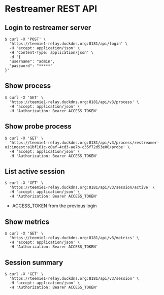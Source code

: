 # Restreamer REST API

## Login to restreamer server
~~~
$ curl -X 'POST' \
  'https://teemie1-relay.duckdns.org:8181/api/login' \
  -H 'accept: application/json' \
  -H 'Content-Type: application/json' \
  -d '{
  "username": "admin",
  "password": "*****"
}'
~~~
## Show process
~~~
$ curl -X 'GET' \
  'https://teemie1-relay.duckdns.org:8181/api/v3/process' \
  -H 'accept: application/json' \
  -H 'Authorization: Bearer ACCESS_TOKEN'
~~~
## Show probe process
~~~
$ curl -X 'GET' \
  'https://teemie1-relay.duckdns.org:8181/api/v3/process/restreamer-ui:ingest:a1bf161c-c0af-4cd3-ae7b-c35f72d53e00/probe' \
  -H 'accept: application/json' \
  -H 'Authorization: Bearer ACCESS_TOKEN'
~~~

## List active session
~~~
$ curl -X 'GET' \
  'https://teemie1-relay.duckdns.org:8181/api/v3/session/active' \
  -H 'accept: application/json' \
  -H 'Authorization: Bearer ACCESS_TOKEN'
~~~
* ACCESS_TOKEN from the previous login

## Show metrics
~~~
$ curl -X 'GET' \
  'https://teemie1-relay.duckdns.org:8181/api/v3/metrics' \
  -H 'accept: application/json' \
  -H 'Authorization: Bearer ACCESS_TOKEN'
~~~

## Session summary
~~~
$ curl -X 'GET' \
  'https://teemie1-relay.duckdns.org:8181/api/v3/session' \
  -H 'accept: application/json' \
  -H 'Authorization: Bearer ACCESS_TOKEN'
~~~
